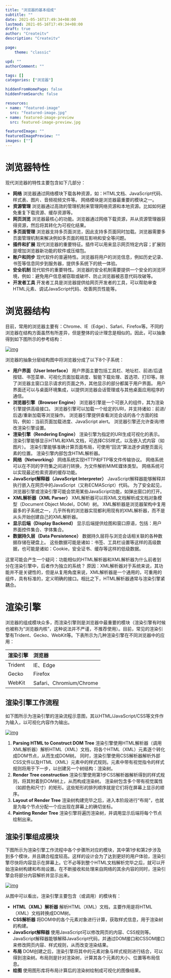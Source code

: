 ```yaml
---
title: "浏览器的基本组成"
subtitle: ""
date: 2021-05-16T17:49:34+08:00
lastmod: 2021-05-16T17:49:34+08:00
draft: true
author: "Createitv"
description: "Createitv"

page:
    theme: "classic"

upd: ""
authorComment: ""

tags: []
categories: ["浏览器"]

hiddenFromHomePage: false
hiddenFromSearch: false

resources:
- name: "featured-image"
  src: "featured-image.jpg"
- name: featured-image-preview
  src: featured-image-preview.jpg

featuredImage: ""
featuredImagePreview: ""
images: [""]
---
```


# 浏览器特性

现代浏览器的特性主要包含如下几部分：

- **网络**
  浏览器通过网络模块下载各种资源，如：HTML文档、JavaScript代码、样式表、图片、音频视频文件等。 网络模块是浏览器最重要的模块之一。
- **资源管理**
  浏览器通过高效的管理机制来管理网络资源和本地资源。比如如何避免重复下载资源、缓存资源等。
- **网页浏览**
  浏览器最核心的功能。浏览器通过网络下载资源，并从资源管理器获得资源，然后将其转化为可视化结果。
- **多页面管理**
  浏览器支持多页面浏览，因此支持多页面同时加载。浏览器需要多页面管理机制来解决例如多页面的相互影响和安全等问题。
- **插件和扩展**
  现代浏览器的重要特征。插件可以用来显示网页特定内容；扩展则是增加浏览器新功能的软件或压缩包。
- **账户和同步**
  现代软件的普遍特性。浏览器将用户的浏览信息，例如历史记录、书签等信息同步到服务器，提供多系统下的统一体验。
- **安全机制**
  现代软件的重要特性。浏览器的安全机制需要提供一个安全的浏览环境，例如：避免用户信息被窃取或破坏、防止浏览器被恶意代码攻破等。
- **开发者工具**
  开发者工具是浏览器提供给网页开发者的工具，可以帮助审查HTML元素、调试JavaScript代码、改善网页性能等。

# 浏览器结构

目前，常用的浏览器主要有：Chrome、IE（Edge）、Safari、Firefox等。不同的浏览器在结构方面虽然有所差异，但是整体的设计理念是相似的。因此，可以抽象得到如下图所示的参考结构：

[![img](http://chuquan-public-r-001.oss-cn-shanghai.aliyuncs.com/sketch-images/browser-architecture001.png?x-oss-process=image/resize,w_800)](http://chuquan-public-r-001.oss-cn-shanghai.aliyuncs.com/sketch-images/browser-architecture001.png?x-oss-process=image/resize,w_800)

浏览器的抽象分层结构图中将浏览器分成了以下8个子系统：

- **用户界面（User Interface）**
  用户界面主要包括工具栏、地址栏、前进/后退按钮、书签菜单、可视化页面加载进度、智能下载处理、首选项、打印等。除了浏览器主窗口显示请求的页面之外，其他显示的部分都属于用户界面。
  用户界面还可以与桌面环境集成，以提供浏览器会话管理或与其他桌面应用程序的通信。
- **浏览器引擎（Browser Engine）**
  浏览器引擎是一个可嵌入的组件，其为渲染引擎提供高级接口。
  浏览器引擎可以加载一个给定的URI，并支持诸如：前进/后退/重新加载等浏览操作。
  浏览器引擎提供查看浏览会话的各个方面的挂钩，例如：当前页面加载进度、JavaScript alert。
  浏览器引擎还允许查询/修改渲染引擎设置。
- **渲染引擎（Rendering Engine）**
  渲染引擎为指定的URI生成可视化的表示。
  渲染引擎能够显示HTML和XML文档，可选择CSS样式，以及嵌入式内容（如图片）。
  渲染引擎能够准确计算页面布局，可使用“回流”算法逐步调整页面元素的位置。
  渲染引擎内部包含HTML解析器。
- **网络（Networking）**
  网络系统实现HTTP和FTP等文件传输协议。 网络系统可以在不同的字符集之间进行转换，为文件解析MIME媒体类型。 网络系统可以实现最近检索资源的缓存功能。
- **JavaScript解释器（JavaScript Interpreter）**
  JavaScript解释器能够解释并执行嵌入在网页中的JavaScript（又称ECMAScript）代码。 为了安全起见，浏览器引擎或渲染引擎可能会禁用某些JavaScript功能，如弹出窗口的打开。
- **XML解析器（XML Parser）**
  XML解析器可以将XML文档解析成文档对象模型（Document Object Model，DOM）树。 XML解析器是浏览器架构中复用最多的子系统之一，几乎所有的浏览器实现都利用现有的XML解析器，而不是从头开始创建自己的XML解析器。
- **显示后端（Display Backend）**
  显示后端提供绘图和窗口原语，包括：用户界面控件集合、字体集合。
- **数据持久层（Data Persistence）**
  数据持久层将与浏览会话相关联的各种数据存储在硬盘上。 这些数据可能是诸如：书签、工具栏设置等这样的高级数据，也可能是诸如：Cookie，安全证书、缓存等这样的低级数据。

这里可能会产生一个疑问：功能相似的HTML解析器和XML解析器为什么前者划分在渲染引擎中，后者作为独立的系统？
原因：XML解析器对于系统来说，其功能并不是关键性的，但是从复用角度来说，XML解析器是一个通用的，可重用的组件，具有标准的，定义明确的接口。相比之下，HTML解析器通常与渲染引擎紧耦合。

# 渲染引擎

浏览器的组成模块众多，而渲染引擎则是浏览器中最重要的模块（渲染引擎有时候也被称为“浏览器内核”，这种说法并不严谨，不推荐使用）。目前，常见的渲染引擎有Trident、Gecko、WebKit等。下表所示为几种渲染引擎在不同浏览器中的应用：

| 渲染引擎 | 浏览器                  |
| :------- | :---------------------- |
| Trident  | IE、Edge                |
| Gecko    | Firefox                 |
| WebKit   | Safari、Chromium/Chrome |

## 渲染引擎工作流程

如下图所示为渲染引擎的渲染流程示意图，其以HTML/JavaScript/CSS等文件作为输入，以可视化内容作为输出。

[![img](http://chuquan-public-r-001.oss-cn-shanghai.aliyuncs.com/sketch-images/browser-architecture002.png?x-oss-process=image/resize,w_800)](http://chuquan-public-r-001.oss-cn-shanghai.aliyuncs.com/sketch-images/browser-architecture002.png?x-oss-process=image/resize,w_800)

1. **Parsing HTML to Construct DOM Tree**
   渲染引擎使用HTML解析器（调用XML解析器）解析HTML（XML）文档，将各个HTML（XML）元素逐个转化成DOM节点，从而生成DOM树。
   同时，渲染引擎使用CSS解析器解析外部CSS文件以及HTML（XML）元素中的样式规则。元素中带有视觉指令的样式规则将用于下一步，以创建另一个树结构：渲染树。
2. **Render Tree construction**
   渲染引擎使用第1步CSS解析器解析得到的样式规则，将其附着到DOM树上，从而构成渲染树。
   渲染树包含多个带有视觉属性（如颜色和尺寸）的矩形。这些矩形的排列顺序就是它们将在屏幕上显示的顺序。
3. **Layout of Render Tree**
   渲染树构建完毕之后，进入本阶段进行“布局”，也就是为每个节点分配一个应出现在屏幕上的确切坐标。
4. **Painting Render Tree**
   渲染引擎将遍历渲染树，并调用显示后端将每个节点绘制出来。

## 渲染引擎组成模块

下图所示为渲染引擎工作流程中各个步骤所对应的模块，其中第1步和第2步涉及到多个模块，并且耦合程度较高。这样的设计会为了达到更好的用户体验，渲染引擎尽快将内容显示在屏幕上。它不必等到整个HTML文档解析完毕之后，就可以开始渲染树构建和布局设置。在不断接收和处理来自网络的其余内容的同时，渲染引擎会将部分内容解析并显示出来。

[![img](http://chuquan-public-r-001.oss-cn-shanghai.aliyuncs.com/sketch-images/browser-architecture003.png?x-oss-process=image/resize,w_800)](http://chuquan-public-r-001.oss-cn-shanghai.aliyuncs.com/sketch-images/browser-architecture003.png?x-oss-process=image/resize,w_800)

从图中可以看出，渲染引擎主要包含（或调用）的模块有：

- **HTML（XML）解析器**
  解析HTML（XML）文档，主要作用是将HTML（XML）文档转换成DOM树。
- **CSS解析器**
  将DOM中的各个元素对象进行计算，获取样式信息，用于渲染树的构建。
- **JavaScript解释器**
  使用JavaScript可以修改网页的内容、CSS规则等。JavaScript解释器能够解释JavaScript代码，并通过DOM接口和CSSOM接口来修改网页内容、样式规则，从而改变渲染结果。
- **布局**
  DOM创建之后，渲染引擎将其中的元素对象与样式规则进行结合，可以得到渲染树。布局则是针对渲染树，计算其各个元素的大小、位置等布局信息。
- **绘图**
  使用图形库将布局计算后的渲染树绘制成可视化的图像结果。